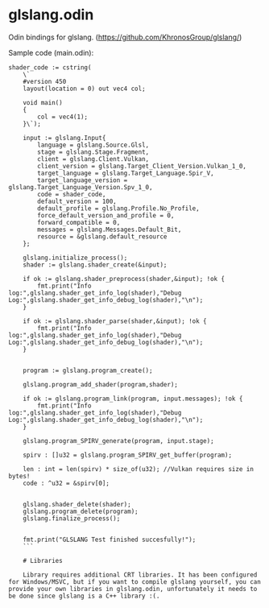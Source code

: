# glslang.odin
Odin bindings for glslang. (https://github.com/KhronosGroup/glslang/)

Sample code (main.odin):

```odin
shader_code := cstring(
    \`
    #version 450
    layout(location = 0) out vec4 col;

    void main()
    {
        col = vec4(1);
    }\`);

    input := glslang.Input{
        language = glslang.Source.Glsl,
        stage = glslang.Stage.Fragment,
        client = glslang.Client.Vulkan,
        client_version = glslang.Target_Client_Version.Vulkan_1_0,
        target_language = glslang.Target_Language.Spir_V,
        target_language_version = glslang.Target_Language_Version.Spv_1_0,
        code = shader_code,
        default_version = 100,
        default_profile = glslang.Profile.No_Profile,
        force_default_version_and_profile = 0,
        forward_compatible = 0,
        messages = glslang.Messages.Default_Bit,
        resource = &glslang.default_resource
    };

    glslang.initialize_process();
    shader := glslang.shader_create(&input);

    if ok := glslang.shader_preprocess(shader,&input); !ok {
        fmt.print("Info log:",glslang.shader_get_info_log(shader),"Debug Log:",glslang.shader_get_info_debug_log(shader),"\n");
    }

    if ok := glslang.shader_parse(shader,&input); !ok {
        fmt.print("Info log:",glslang.shader_get_info_log(shader),"Debug Log:",glslang.shader_get_info_debug_log(shader),"\n");
    }


    program := glslang.program_create();

    glslang.program_add_shader(program,shader);

    if ok := glslang.program_link(program, input.messages); !ok {
        fmt.print("Info log:",glslang.shader_get_info_log(shader),"Debug Log:",glslang.shader_get_info_debug_log(shader),"\n");
    }

    glslang.program_SPIRV_generate(program, input.stage);

    spirv : []u32 = glslang.program_SPIRV_get_buffer(program);

    len : int = len(spirv) * size_of(u32); //Vulkan requires size in bytes!
    code : ^u32 = &spirv[0];


    glslang.shader_delete(shader);
    glslang.program_delete(program);
    glslang.finalize_process();

    
    fmt.print("GLSLANG Test finished succesfully!");
    ```
    
    # Libraries
    
    Library requires additional CRT libraries. It has been configured for Windows/MSVC, but if you want to compile glslang yourself, you can provide your own libraries in glslang.odin, unfortunately it needs to be done since glslang is a C++ library :(.
